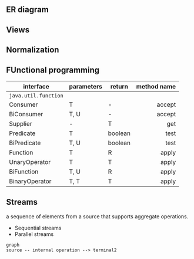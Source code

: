 ## ER diagram

## Views

## Normalization

## FUnctional programming

| interface            | parameters | return  | method name |
| -------------------- | ---------- | ------- | ----------: |
| `java.util.function` |
| Consumer             | T          | -       |      accept |
| BiConsumer           | T, U       | -       |      accept |
| Supplier             | -          | T       |         get |
| Predicate            | T          | boolean |        test |
| BiPredicate          | T, U       | boolean |        test |
| Function             | T          | R       |       apply |
| UnaryOperator        | T          | T       |       apply |
| BiFunction           | T, U       | R       |       apply |
| BinaryOperator       | T, T       | T       |       apply |


## Streams
a sequence of elements from a source that supports aggregate operations.

- Sequential streams
- Parallel streams

```mermaid
graph
source -- internal operation --> terminal2
```